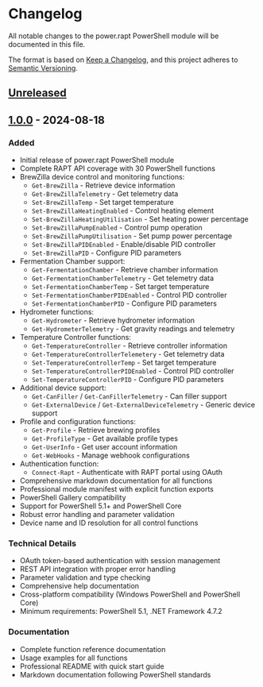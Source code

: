 # Changelog

All notable changes to the power.rapt PowerShell module will be documented in this file.

The format is based on [Keep a Changelog](https://keepachangelog.com/en/1.0.0/),
and this project adheres to [Semantic Versioning](https://semver.org/spec/v2.0.0.html).

## [Unreleased]

## [1.0.0] - 2024-08-18

### Added

- Initial release of power.rapt PowerShell module
- Complete RAPT API coverage with 30 PowerShell functions
- BrewZilla device control and monitoring functions:
  - `Get-BrewZilla` - Retrieve device information
  - `Get-BrewZillaTelemetry` - Get telemetry data
  - `Set-BrewZillaTemp` - Set target temperature
  - `Set-BrewZillaHeatingEnabled` - Control heating element
  - `Set-BrewZillaHeatingUtilisation` - Set heating power percentage
  - `Set-BrewZillaPumpEnabled` - Control pump operation
  - `Set-BrewZillaPumpUtilisation` - Set pump power percentage
  - `Set-BrewZillaPIDEnabled` - Enable/disable PID controller
  - `Set-BrewZillaPID` - Configure PID parameters
- Fermentation Chamber support:
  - `Get-FermentationChamber` - Retrieve chamber information
  - `Get-FermentationChamberTelemetry` - Get telemetry data
  - `Set-FermentationChamberTemp` - Set target temperature
  - `Set-FermentationChamberPIDEnabled` - Control PID controller
  - `Set-FermentationChamberPID` - Configure PID parameters
- Hydrometer functions:
  - `Get-Hydrometer` - Retrieve hydrometer information
  - `Get-HydrometerTelemetry` - Get gravity readings and telemetry
- Temperature Controller functions:
  - `Get-TemperatureController` - Retrieve controller information
  - `Get-TemperatureControllerTelemetery` - Get telemetry data
  - `Set-TemperatureControllerTemp` - Set target temperature
  - `Set-TemperatureControllerPIDEnabled` - Control PID controller
  - `Set-TemperatureControllerPID` - Configure PID parameters
- Additional device support:
  - `Get-CanFiller` / `Get-CanFillerTelemetry` - Can filler support
  - `Get-ExternalDevice` / `Get-ExternalDeviceTelemetry` - Generic device support
- Profile and configuration functions:
  - `Get-Profile` - Retrieve brewing profiles
  - `Get-ProfileType` - Get available profile types
  - `Get-UserInfo` - Get user account information
  - `Get-WebHooks` - Manage webhook configurations
- Authentication function:
  - `Connect-Rapt` - Authenticate with RAPT portal using OAuth
- Comprehensive markdown documentation for all functions
- Professional module manifest with explicit function exports
- PowerShell Gallery compatibility
- Support for PowerShell 5.1+ and PowerShell Core
- Robust error handling and parameter validation
- Device name and ID resolution for all control functions

### Technical Details

- OAuth token-based authentication with session management
- REST API integration with proper error handling
- Parameter validation and type checking
- Comprehensive help documentation
- Cross-platform compatibility (Windows PowerShell and PowerShell Core)
- Minimum requirements: PowerShell 5.1, .NET Framework 4.7.2

### Documentation

- Complete function reference documentation
- Usage examples for all functions
- Professional README with quick start guide
- Markdown documentation following PowerShell standards

[Unreleased]: https://github.com/themuzzvolta/power.rapt/compare/v1.0.0...HEAD
[1.0.0]: https://github.com/themuzzvolta/power.rapt/releases/tag/v1.0.0
